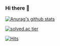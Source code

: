 ### Hi there 👋
[![Anurag's github stats](https://github-readme-stats.vercel.app/api?username=gudcks0305&show_icons=true&theme={theme})](https://github.com/gudcks0305/github-readme-stats)


[![solved.ac tier](http://mazassumnida.wtf/api/v2/generate_badge?boj=gudcks0305)](https://solved.ac/gudcks0305)

[![Hits](https://hits.seeyoufarm.com/api/count/incr/badge.svg?url=https%3A%2F%2Fgithub.com%2Fgudcks0305&count_bg=%2379C83D&title_bg=%23555555&icon=&icon_color=%23E7E7E7&title=hits&edge_flat=false)](https://hits.seeyoufarm.com)
